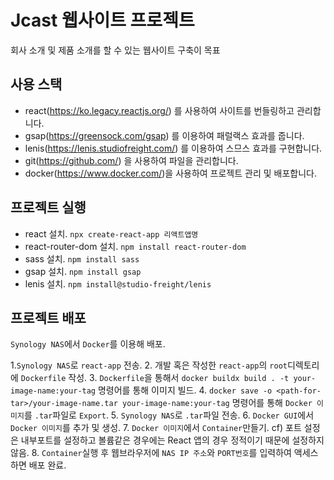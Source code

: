 # Jcast 웹사이트 프로젝트

회사 소개 및 제품 소개를 할 수 있는 웹사이트 구축이 목표

## 사용 스택
- react(https://ko.legacy.reactjs.org/) 를 사용하여 사이트를 번들링하고 관리합니다.
- gsap(https://greensock.com/gsap) 를 이용하여 패럴랙스 효과를 줍니다.
- lenis(https://lenis.studiofreight.com/) 를 이용하여 스므스 효과를 구현합니다.
- git(https://github.com/) 을 사용하여 파일을 관리합니다.
- docker(https://www.docker.com/)을 사용하여 프로젝트 관리 및 배포합니다.

## 프로젝트 실행
- react 설치. `npx create-react-app 리액트앱명`
- react-router-dom 설치. `npm install react-router-dom`
- sass 설치. `npm install sass`
- gsap 설치. `npm install gsap`
- lenis 설치. `npm install@studio-freight/lenis`

## 프로젝트 배포
`Synology NAS`에서 `Docker`를 이용해 배포.

1.`Synology NAS`로 `react-app` 전송.
2. 개발 혹은 작성한 `react-app`의 `root`디렉토리에 `Dockerfile` 작성.
3. `Dockerfile`을 통해서 `docker buildx build . -t your-image-name:your-tag` 명령어를 통해 이미지 빌드.
4. `docker save -o <path-for-tar>/your-image-name.tar your-image-name:your-tag` 명령어를 통해 `Docker 이미지`를 `.tar`파일로 `Export`.
5. `Synology NAS`로 `.tar`파일 전송.
6. `Docker GUI`에서 `Docker 이미지`를 추가 및 생성.
7. `Docker 이미지`에서 `Container`만들기.
    cf) 포트 설정은 내부포트를 설정하고 볼륨같은 경우에는 React 앱의 경우 정적이기 때문에 설정하지 않음.
8. `Container`실행 후 웹브라우저에 `NAS IP 주소`와 `PORT번호`를 입력하여 액세스하면 배포 완료.
